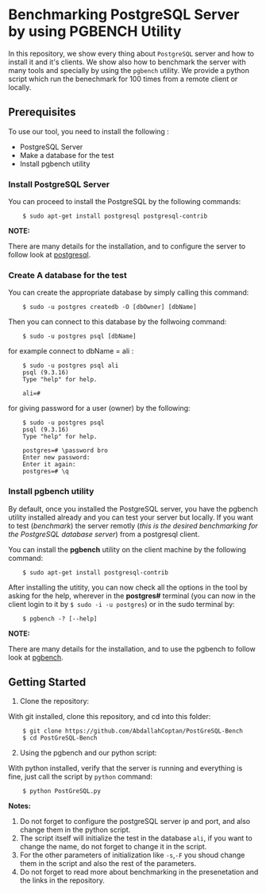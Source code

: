 # Benchmarking PostgreSQL Server by using PGBENCH Utility #

In this repository, we show every thing about `PostgreSQL` server and how to install it and it's clients. We show also how to benchmark the server with many tools and specially by using the `pgbench` utility. We provide a python script which run the benechmark for 100 times from a remote client or locally. 


## Prerequisites ##
To use our tool, you need to install the following :

- PostgreSQL Server
- Make a database for the test
- Install pgbench utility 


### Install PostgreSQL Server ###

You can proceed to install the PostgreSQL by the following commands:
		
		$ sudo apt-get install postgresql postgresql-contrib

**NOTE:** 

There are many details for the installation, and to configure the server to follow look at [postgresql](https://github.com/AbdallahCoptan/PostGreSQL-Bench/blob/master/postgreSQL-Server.md).

### Create A database for the test ###

You can create the appropriate database by simply calling this command:

		$ sudo -u postgres createdb -O [dbOwner] [dbName]

Then you can connect to this database by the follwoing command: 

		$ sudo -u postgres psql [dbName]

for example connect to dbName = ali :

		$ sudo -u postgres psql ali
		psql (9.3.16)
		Type "help" for help.

		ali=# 

for giving password for a user (owner) by the following:

		$ sudo -u postgres psql
		psql (9.3.16)
		Type "help" for help.

		postgres=# \password bro
		Enter new password: 
		Enter it again: 
		postgres=# \q



### Install pgbench utility ###

By default, once you installed the PostgreSQL server, you have the pgbench utility installed already and you can test your server but locally. If you want to test (*benchmark*) the server remotly (*this is the desired benchmarking for the PostgreSQL database server*) from a postgresql client.   

You can install the **pgbench** utility on the client machine by the following command: 


		$ sudo apt-get install postgresql-contrib 

After installing the utitity, you can now check all the options in the tool by asking for the help, wherever in the **postgres#** terminal (you can now in the client login to it by `$ sudo -i -u postgres`) or in the sudo terminal by:

		$ pgbench -? [--help]

**NOTE:** 

There are many details for the installation, and to use the pgbench to follow look at [pgbench](https://github.com/AbdallahCoptan/PostGreSQL-Bench/blob/master/Pgbench.md).


## Getting Started ##

1. Clone the repository:

With git installed, clone this repository, and cd into this folder:
		
		$ git clone https://github.com/AbdallahCoptan/PostGreSQL-Bench
		$ cd PostGreSQL-Bench


2. Using the pgbench and our python script:

With python installed, verify that the server is running and everything is fine, just call the script by `python` command:

		$ python PostGreSQL.py


**Notes:**

1. Do not forget to configure the postgreSQL server ip and port, and also change them in the python script.
2. The script itself will initialize the test in the database `ali`, if you want to change the name, do not forget to change it in the script.
3. For the other parameters of initialization like `-s`,`-F` you shoud change them in the script and also the rest of the parameters. 
4. Do not forget to read more about benchmarking in the presenetation and the links in the repository.
